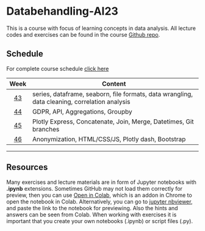 # Databehandling-AI23

This is a course with focus of learning concepts in data analysis. All lecture codes and exercises can be found in the course [Github repo][ghr].

[ghr]: https://github.com/everyloop/Databehandling-AI23

## Schedule

For complete course schedule [click here][time_sched]

[time_sched]: https://www.ithsdistans.se/pluginfile.php/86709/mod_resource/content/0/Kursuppl%C3%A4gg.pdf

|    Week     | Content                                                                                         |
| :---------: | ----------------------------------------------------------------------------------------------- |
| [43][week1] | series, dataframe, seaborn, file formats, data wrangling, data cleaning, correlation analysis   |
| [44][week2] | GDPR, API, Aggregations, Groupby                                                                |
| [45][week3] | Plotly Express, Concatenate, Join, Merge, Datetimes, Git branches                               |
| [46][week4] | Anonymization, HTML/CSS/JS, Plotly dash, Bootstrap                                              |

[week1]: https://github.com/everyloop/Databehandling-AI23/blob/main/Resources/Week1.md
[week2]: https://github.com/everyloop/Databehandling-AI23/blob/main/Resources/Week2.md
[week3]: https://github.com/everyloop/Databehandling-AI23/blob/main/Resources/Week3.md
[week4]: https://github.com/everyloop/Databehandling-AI23/blob/main/Resources/Week4.md

---

## Resources

Many exercises and lecture materials are in form of Jupyter notebooks with **.ipynb** extensions. Sometimes GitHub may not load them correctly for preview, then you can use [Open in Colab][colab_addon], which is an addon in Chrome to open the notebook in Colab. Alternatively, you can go to [jupyter nbviewer][nbviewer], and paste the link to the notebook for previewing. Also the hints and answers can be seen from Colab. When working with exercises it is important that you create your own notebooks (.ipynb) or script files (.py).

[nbviewer]: https://nbviewer.jupyter.org/
[colab_addon]: https://chrome.google.com/webstore/detail/open-in-colab/iogfkhleblhcpcekbiedikdehleodpjo?hl=sv
